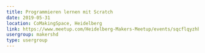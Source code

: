 ```yaml
---
title: Programmieren lernen mit Scratch
date: 2019-05-31
location: CoMakingSpace, Heidelberg
link: https://www.meetup.com/Heidelberg-Makers-Meetup/events/sqcflqyzhbpc/
usergroup: makershd
type: usergroup
---
```

